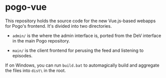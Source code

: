 # pogo-vue

This repository holds the source code for the new Vue.js-based webapps for Pogo's frontend. It's divided into two directories.

 - `admin/` is the where the admin interface is, ported from the DeV interface in the main Pogo repository.

 - `main/` is the client frontend for perusing the feed and listening to episodes.

 If on Windows, you can run `build.bat` to automagically build and aggregate the files into `dist\` in the root.